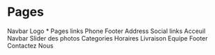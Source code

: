 # Pages

Navbar
    Logo *
    Pages links
    Phone
Footer
    Address
    Social links
Acceuil
    Navbar
    Slider des photos
    Categories
    Horaires
    Livraison
    Equipe
    Footer
Contactez Nous
